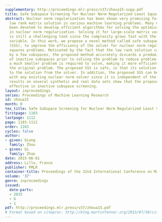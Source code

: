 ```yaml
---
supplementary: http://proceedings.mlr.press/v37/zhoua15-supp.pdf
title: Safe Subspace Screening for Nuclear Norm Regularized Least Squares Problems
abstract: Nuclear norm regularization has been shown very promising for pursing a
  low rank matrix solution in various machine learning problems. Many efforts have
  been devoted to develop efficient algorithms for solving the optimization problem
  in nuclear norm regularization. Solving it for large-scale matrix variables, however,
  is still a challenging task since the complexity grows fast with the size of matrix
  variable. In this work, we propose a novel method called safe subspace screening
  (SSS), to improve the efficiency of the solver for nuclear norm regularized least
  squares problems. Motivated by the fact that the low rank solution can be represented
  by a few subspaces, the proposed method accurately discards a predominant percentage
  of inactive subspaces prior to solving the problem to reduce problem size. Consequently,
  a much smaller problem is required to solve, making it more efficient than optimizing
  the original problem. The proposed SSS is safe, in that its solution is identical
  to the solution from the solver. In addition, the proposed SSS can be used together
  with any existing nuclear norm solver since it is independent of the solver. Extensive
  results on several synthetic and real data sets show that the proposed SSS is very
  effective in inactive subspace screening.
layout: inproceedings
series: Proceedings of Machine Learning Research
id: zhoua15
month: 0
tex_title: Safe Subspace Screening for Nuclear Norm Regularized Least Squares Problems
firstpage: 1103
lastpage: 1112
page: 1103-1112
order: 1103
cycles: false
author:
- given: Qiang
  family: Zhou
- given: Qi
  family: Zhao
date: 2015-06-01
address: Lille, France
publisher: PMLR
container-title: Proceedings of the 32nd International Conference on Machine Learning
volume: '37'
genre: inproceedings
issued:
  date-parts:
  - 2015
  - 6
  - 1
pdf: http://proceedings.mlr.press/v37/zhoua15.pdf
# Format based on citeproc: http://blog.martinfenner.org/2013/07/30/citeproc-yaml-for-bibliographies/
---
```

